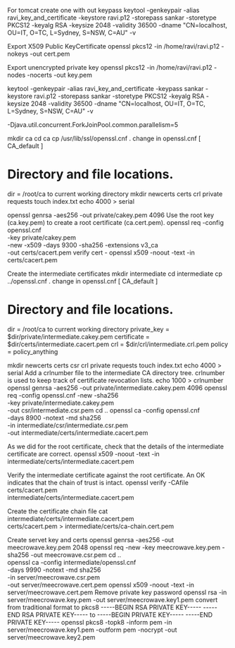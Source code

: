For tomcat create one with out keypass
keytool -genkeypair -alias ravi_key_and_certificate -keystore ravi.p12 -storepass sankar -storetype PKCS12 -keyalg RSA -keysize 2048 -validity 36500 -dname "CN=localhost, OU=IT, O=TC, L=Sydney, S=NSW, C=AU" -v

Export X509 Public KeyCertificate
openssl pkcs12 -in /home/ravi/ravi.p12 -nokeys -out cert.pem

Export unencrypted private key
openssl pkcs12 -in /home/ravi/ravi.p12 -nodes -nocerts -out key.pem

keytool -genkeypair -alias ravi_key_and_certificate -keypass sankar -keystore ravi.p12 -storepass sankar -storetype PKCS12 -keyalg RSA -keysize 2048 -validity 36500 -dname "CN=localhost, OU=IT, O=TC, L=Sydney, S=NSW, C=AU" -v

-Djava.util.concurrent.ForkJoinPool.common.parallelism=5

mkdir ca
cd ca
cp /usr/lib/ssl/openssl.cnf .
change in openssl.cnf
[ CA_default ]
# Directory and file locations.
dir               = /root/ca
to current working directory
mkdir newcerts certs crl private requests
touch index.txt
echo 4000 > serial

openssl genrsa -aes256 -out private/cakey.pem 4096
Use the root key (ca.key.pem) to create a root certificate (ca.cert.pem).
openssl req -config openssl.cnf \
      -key private/cakey.pem \
      -new -x509 -days 9300 -sha256 -extensions v3_ca \
      -out certs/cacert.pem
verify cert - openssl x509 -noout -text -in certs/cacert.pem

Create the intermediate certificates
mkdir intermediate
cd intermediate
cp ../openssl.cnf .
change in openssl.cnf
[ CA_default ]
# Directory and file locations.
dir               = /root/ca
to current working directory
private_key     = $dir/private/intermediate.cakey.pem
certificate     = $dir/certs/intermediate.cacert.pem
crl             = $dir/crl/intermediate.crl.pem
policy          = policy_anything

mkdir newcerts certs csr crl private requests
touch index.txt
echo 4000 > serial
Add a crlnumber file to the intermediate CA directory tree. crlnumber is used to keep track of certificate revocation lists.
echo 1000 > crlnumber
openssl genrsa -aes256 -out private/intermediate.cakey.pem 4096
openssl req -config openssl.cnf -new -sha256 \
      -key private/intermediate.cakey.pem \
      -out csr/intermediate.csr.pem
cd ..
openssl ca -config openssl.cnf \
      -days 8900 -notext -md sha256 \
      -in intermediate/csr/intermediate.csr.pem \
      -out intermediate/certs/intermediate.cacert.pem   

As we did for the root certificate, check that the details of the intermediate certificate are correct.
openssl x509 -noout -text -in intermediate/certs/intermediate.cacert.pem

Verify the intermediate certificate against the root certificate. An OK indicates that the chain of trust is intact.
openssl verify -CAfile certs/cacert.pem \
      intermediate/certs/intermediate.cacert.pem

Create the certificate chain file
cat intermediate/certs/intermediate.cacert.pem \
      certs/cacert.pem > intermediate/certs/ca-chain.cert.pem

Create servet key and certs
openssl genrsa -aes256 -out meecrowave.key.pem 2048
openssl req -new -key meecrowave.key.pem -sha256 -out meecrowave.csr.pem
cd ..   
openssl ca -config intermediate/openssl.cnf \
      -days 9990 -notext -md sha256 \
      -in server/meecrowave.csr.pem \
      -out server/meecrowave.cert.pem
openssl x509 -noout -text -in server/meecrowave.cert.pem
Remove private key password
openssl rsa -in server/meecrowave.key.pem -out server/meecrowave.key1.pem
convert from traditional format to pkcs8
-----BEGIN RSA PRIVATE KEY-----
-----END RSA PRIVATE KEY-----
to
-----BEGIN PRIVATE KEY-----
-----END PRIVATE KEY-----
openssl pkcs8 -topk8 -inform pem -in server/meecrowave.key1.pem -outform pem -nocrypt -out server/meecrowave.key2.pem
